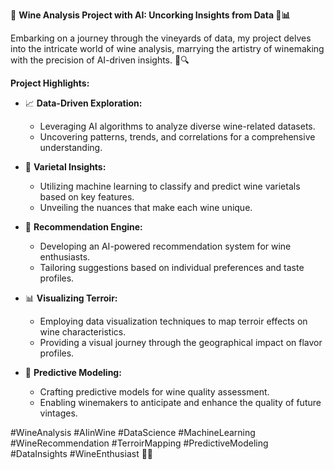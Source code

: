 🍷 **Wine Analysis Project with AI: Uncorking Insights from Data 🤖📊**

Embarking on a journey through the vineyards of data, my project delves into the intricate world of wine analysis, marrying the artistry of winemaking with the precision of AI-driven insights. 🍇🔍

**Project Highlights:**
- 📈 **Data-Driven Exploration:**
  - Leveraging AI algorithms to analyze diverse wine-related datasets.
  - Uncovering patterns, trends, and correlations for a comprehensive understanding.

- 🍇 **Varietal Insights:**
  - Utilizing machine learning to classify and predict wine varietals based on key features.
  - Unveiling the nuances that make each wine unique.

- 🚀 **Recommendation Engine:**
  - Developing an AI-powered recommendation system for wine enthusiasts.
  - Tailoring suggestions based on individual preferences and taste profiles.

- 📊 **Visualizing Terroir:**
  - Employing data visualization techniques to map terroir effects on wine characteristics.
  - Providing a visual journey through the geographical impact on flavor profiles.

- 🍷 **Predictive Modeling:**
  - Crafting predictive models for wine quality assessment.
  - Enabling winemakers to anticipate and enhance the quality of future vintages.


#WineAnalysis #AIinWine #DataScience #MachineLearning #WineRecommendation #TerroirMapping #PredictiveModeling #DataInsights #WineEnthusiast 🚀🍷
